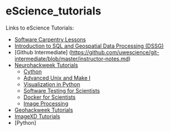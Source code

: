 # eScience_tutorials

Links to eScience Tutorials:
* [Software Carpentry Lessons](https://software-carpentry.org/lessons/)
* [Introduction to SQL and Geospatial Data Processing (DSSG)](https://uwescience.github.io/SQL-geospatial-tutorial/)
* [Github Intermediate] (https://github.com/uwescience/git-intermediate/blob/master/instructor-notes.md)
* [Neurohackweek Tutorials](https://neurohackweek.github.io/nhw2016/)
  * [Cython](https://neurohackweek.github.io/cython-tutorial/)
  * [Advanced Unix and Make I](https://neurohackweek.github.io/advancedunix/01-first-part/)
  * [Visualization in Python](https://github.com/neurohackweek/visualization-in-python/blob/master/visualization-in-python.ipynb)
  * [Software Testing for Scientists](https://neurohackweek.github.io/software-testing-for-scientists/)
  * [Docker for Scientists](https://neurohackweek.github.io/docker-for-scientists/)
  * [Image Processing](https://neurohackweek.github.io/image-processing/)
* [Geohackweek Tutorials](https://geohackweek.github.io/ghw2016/)
* [ImageXD Tutorials](https://github.com/imagexd/2017-tutorials)
* [Python] 
<!--Jake's class, Jake's bootcamp, SEDS-->
 
